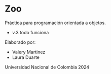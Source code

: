 # Zoo
Práctica para programación orientada a objetos.
- v.3 todo funciona

Elaborado por:
- Valery Martinez
- Laura Duarte

Universidad Nacional de Colombia 2024
